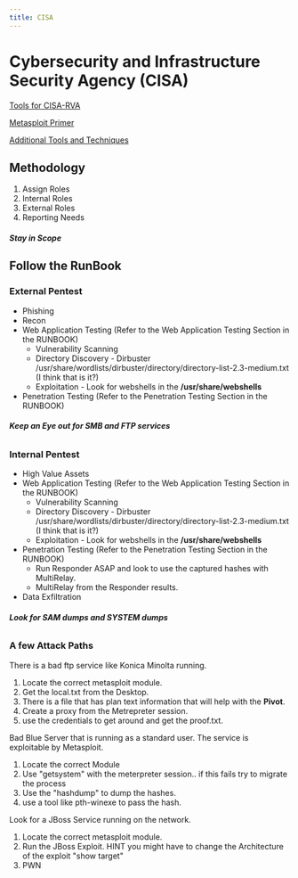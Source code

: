 ```yaml
---
title: CISA
---
```


# Cybersecurity and Infrastructure Security Agency (CISA)
[Tools for CISA-RVA](./tools)

[Metasploit Primer](./metasploit.md)

[Additional Tools and Techniques](./addtools.md)
## Methodology 


1. Assign Roles
1. Internal Roles
1. External Roles
1. Reporting Needs

##### **Stay in Scope**

## Follow the RunBook

### External Pentest
- Phishing
- Recon
- Web Application Testing (Refer to the Web Application Testing Section in the RUNBOOK)
  - Vulnerability Scanning
  - Directory Discovery - Dirbuster /usr/share/wordlists/dirbuster/directory/directory-list-2.3-medium.txt (I think that is it?)
  - Exploitation - Look for webshells in the **/usr/share/webshells**
- Penetration Testing (Refer to the Penetration Testing Section in the RUNBOOK)

###### **Keep an Eye out for SMB and FTP services**

### Internal Pentest
- High Value Assets
- Web Application Testing (Refer to the Web Application Testing Section in the RUNBOOK)
  - Vulnerability Scanning
  - Directory Discovery - Dirbuster /usr/share/wordlists/dirbuster/directory/directory-list-2.3-medium.txt (I think that is it?)
  - Exploitation - Look for webshells in the **/usr/share/webshells**
- Penetration Testing (Refer to the Penetration Testing Section in the RUNBOOK)
  - Run Responder ASAP and look to use the captured hashes with MultiRelay.
  - MultiRelay from the Responder results.
- Data Exfiltration

###### **Look for SAM dumps and SYSTEM dumps**

### A few Attack Paths

There is a bad ftp service like Konica Minolta running.
1. Locate the correct metasploit module. 
1. Get the local.txt from the Desktop. 
1. There is a file that has plan text information that will help with the **Pivot**.
1. Create a proxy from the Metrepreter session. 
1. use the credentials to get around and get the proof.txt.

Bad Blue Server that is running as a standard user. The service is exploitable by Metasploit. 
1. Locate the correct Module
1. Use "getsystem" with the meterpreter session.. if this fails try to migrate the process
1. Use the "hashdump" to dump the hashes.
1. use a tool like pth-winexe to pass the hash.

Look for a JBoss Service running on the network.
1. Locate the correct metasploit module. 
1. Run the JBoss Exploit. HINT you might have to change the Architecture of the exploit "show target"
1. PWN

